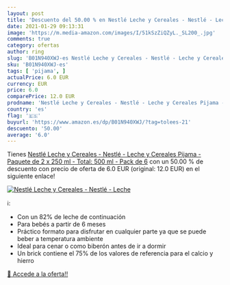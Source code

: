 ```yaml
---
layout: post
title: 'Descuento del 50.00 % en Nestlé Leche y Cereales - Nestlé - Leche'
date: 2021-01-29 09:13:31
image: 'https://m.media-amazon.com/images/I/51kSzZiQZyL._SL200_.jpg'
comments: true
category: ofertas
author: ring
slug: 'B01N940XWJ-es Nestlé Leche y Cereales - Nestlé - Leche y Cereales Pijama...'
sku: 'B01N940XWJ-es'
tags: [ 'pijama', ]
actualPrice: 6.0 EUR
currency: EUR
price: 6.0
comparePrice: 12.0 EUR
prodname: 'Nestlé Leche y Cereales - Nestlé - Leche y Cereales Pijama - Paquete de 2 x 250 ml - Total: 500 ml -   Pack de 6'
country: 'es'
flag: '🇪🇸'
buyurl: 'https://www.amazon.es/dp/B01N940XWJ/?tag=tolees-21'
descuento: '50.00'
average: '6.0'
---
```


Tienes [Nestlé Leche y Cereales - Nestlé - Leche y Cereales Pijama - Paquete de 2 x 250 ml - Total: 500 ml -   Pack de 6](https://www.amazon.es/dp/B01N940XWJ/?tag=tolees-21) con un 50.00 % de descuento con precio de oferta de 6.0 EUR (original: 12.0 EUR) en el siguiente enlace!

[![Nestlé Leche y Cereales - Nestlé - Leche](https://m.media-amazon.com/images/I/51kSzZiQZyL._SL200_.jpg)](https://www.amazon.es/dp/B01N940XWJ/?tag=tolees-21)

ℹ️:

- Con un 82% de leche de continuación
- Para bebés a partir de 6 meses
- Práctico formato para disfrutar en cualquier parte ya que se puede beber a temperatura ambiente
- Ideal para cenar o como biberón antes de ir a dormir
- Un brick contiene el 75% de los valores de referencia para el calcio y hierro

[🛒 Accede a la oferta!!](https://www.amazon.es/dp/B01N940XWJ/?tag=tolees-21)
